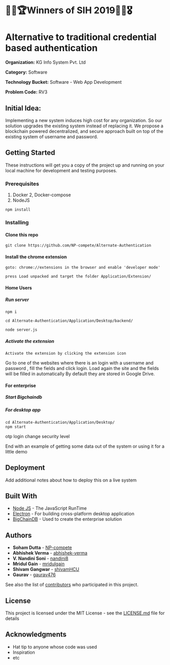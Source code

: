 # 🎉🎊🏆Winners of SIH 2019🎁🥇🎖️

# Alternative to traditional credential based authentication

**Organization:**      KG Info System Pvt. Ltd

**Category:**          Software

**Technology Bucket:** Software - Web App Development

**Problem Code:**      RV3

## Initial Idea:

Implementing a new system induces high cost for any organization. So our solution upgrades the existing
system instead of replacing it. We propose a blockchain powered decentralized, and secure approach built on top of the existing system of username and password.

## Getting Started

These instructions will get you a copy of the project up and running on your local machine for development and testing purposes.

### Prerequisites

1. Docker
2, Docker-compose
3. NodeJS
```
npm install
```

### Installing

#### Clone this repo

```
git clone https://github.com/NP-compete/Alternate-Authentication
```

#### Install the chrome extension

```
goto: chrome://extensions in the browser and enable 'developer mode'

press Load unpacked and target the folder Application/Extension/
```

#### Home Users

##### Run server

```
npm i

cd Alternate-Authentication/Application/Desktop/backend/

node server.js
```

##### Activate the extension

```
Activate the extension by clicking the extension icon
```

Go to one of the websites where there is an login with a username and password , fill the fields and click login.
Load again the site and the fields will be filled in automatically
By default they are stored in Google Drive.

#### For enterprise

##### Start Bigchaindb

##### For desktop app

```
cd Alternate-Authentication/Application/Desktop/
npm start
```

otp login
change security level


End with an example of getting some data out of the system or using it for a little demo


## Deployment

Add additional notes about how to deploy this on a live system

## Built With

* [Node JS](https://nodejs.org/en/) - The JavaScript RunTime
* [Electron](https://electronjs.org/) - For building cross-platform desktop application
* [BigChainDB](https://www.bigchaindb.com/) - Used to create the enterprise solution

## Authors

* **Soham Dutta** - [NP-compete](https://github.com/NP-compete)
* **Abhishek Verma** - [abhishek-verma](https://github.com/abhishek-verma)
* **V. Nandini Soni** - [nandini8](https://github.com/nandini8)
* **Mridul Gain** - [mridulgain](https://github.com/mridulgain)
* **Shivam Gangwar** - [shivamHCU](https://github.com/shivamHCU)
* **Gaurav** - [gaurav476](https://github.com/gaurav476)

See also the list of [contributors](https://github.com/NP-compete/Alternate-Authentication/contributors) who participated in this project.

## License

This project is licensed under the MIT License - see the [LICENSE.md](LICENSE.md) file for details

## Acknowledgments

* Hat tip to anyone whose code was used
* Inspiration
* etc
